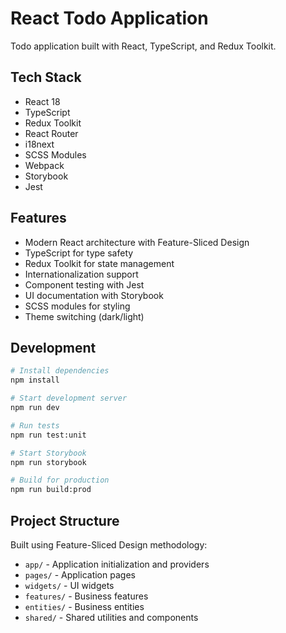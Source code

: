# React Todo Application

Todo application built with React, TypeScript, and Redux Toolkit.

## Tech Stack

- React 18
- TypeScript
- Redux Toolkit
- React Router
- i18next
- SCSS Modules
- Webpack
- Storybook
- Jest

## Features

- Modern React architecture with Feature-Sliced Design
- TypeScript for type safety
- Redux Toolkit for state management
- Internationalization support
- Component testing with Jest
- UI documentation with Storybook
- SCSS modules for styling
- Theme switching (dark/light)

## Development

```bash
# Install dependencies
npm install

# Start development server
npm run dev

# Run tests
npm run test:unit

# Start Storybook
npm run storybook

# Build for production
npm run build:prod
```

## Project Structure

Built using Feature-Sliced Design methodology:
- `app/` - Application initialization and providers
- `pages/` - Application pages
- `widgets/` - UI widgets
- `features/` - Business features
- `entities/` - Business entities
- `shared/` - Shared utilities and components